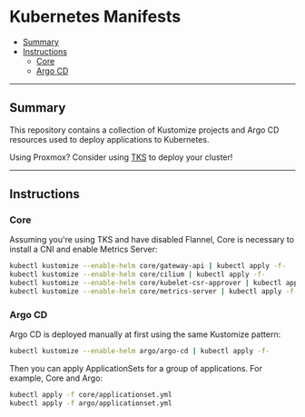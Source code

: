 # Kubernetes Manifests

* [Summary](#summary)
* [Instructions](#instructions)
  * [Core](#core)
  * [Argo CD](#argo-cd)

<hr>

## Summary

This repository contains a collection of Kustomize projects and Argo CD resources used to deploy applications to Kubernetes. 

Using Proxmox? Consider using [TKS](https://github.com/zimmertr/TJs-Kubernetes-Service) to deploy your cluster!

<hr>

## Instructions

### Core

Assuming you're using TKS and have disabled Flannel, Core is necessary to install a CNI and enable Metrics Server:

```bash
kubectl kustomize --enable-helm core/gateway-api | kubectl apply -f-
kubectl kustomize --enable-helm core/cilium | kubectl apply -f-
kubectl kustomize --enable-helm core/kubelet-csr-approver | kubectl apply -f-
kubectl kustomize --enable-helm core/metrics-server | kubectl apply -f-
```

### Argo CD

Argo CD is deployed manually at first using the same Kustomize pattern:

```bash
kubectl kustomize --enable-helm argo/argo-cd | kubectl apply -f-
```

Then you can apply ApplicationSets for a group of applications. For example, Core and Argo:

```bash
kubectl apply -f core/applicationset.yml
kubectl apply -f argo/applicationset.yml
```
